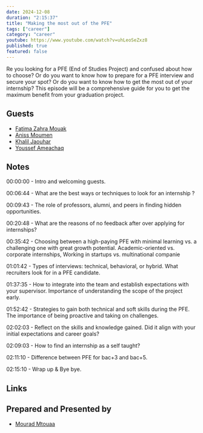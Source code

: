 ```yaml
---
date: 2024-12-08
duration: "2:15:37"
title: "Making the most out of the PFE"
tags: ["career"]
category: "career"
youtube: https://www.youtube.com/watch?v=uhLeoSeZxz8
published: true
featured: false
---
```


Re you looking for a PFE (End of Studies Project) and confused about how to choose? Or do you want to know how to prepare for a PFE interview and secure your spot? Or do you want to know how to get the most out of your internship? This episode will be a comprehensive guide for you to get the maximum benefit from your graduation project.

## Guests

- [Fatima Zahra Mouak](https://www.linkedin.com/in/fatima-zahra-mouak/)
- [Aniss Moumen](https://www.linkedin.com/in/aniss-moumen-phd-hdr-38b6a932/)
- [Khalil Jaouhar](https://www.linkedin.com/in/khalil-jaouhar-85059944/)
- [Youssef Ameachaq](https://www.linkedin.com/in/youssef-ameachaq/)

## Notes

00:00:00 - Intro and welcoming guests.

00:06:44 - What are the best ways or techniques to look for an internship ?

00:09:43 - The role of professors, alumni, and peers in finding hidden opportunities.

00:20:48 - What are the reasons of no feedback after over applying for internships?

00:35:42 - Choosing between a high-paying PFE with minimal learning vs. a challenging one with great growth potential. Academic-oriented vs. corporate internships, Working in startups vs. multinational companie

01:01:42 - Types of interviews: technical, behavioral, or hybrid. What recruiters look for in a PFE candidate.

01:37:35 - How to integrate into the team and establish expectations with your supervisor. Importance of understanding the scope of the project early.

01:52:42 - Strategies to gain both technical and soft skills during the PFE. The importance of being proactive and taking on challenges.

02:02:03 - Reflect on the skills and knowledge gained. Did it align with your initial expectations and career goals?

02:09:03 - How to find an internship as a self taught?

02:11:10 - Difference between PFE for bac+3 and bac+5.

02:15:10 - Wrap up & Bye bye.

## Links



## Prepared and Presented by

- [Mourad Mtouaa](https://twitter.com/mouradxmt)
